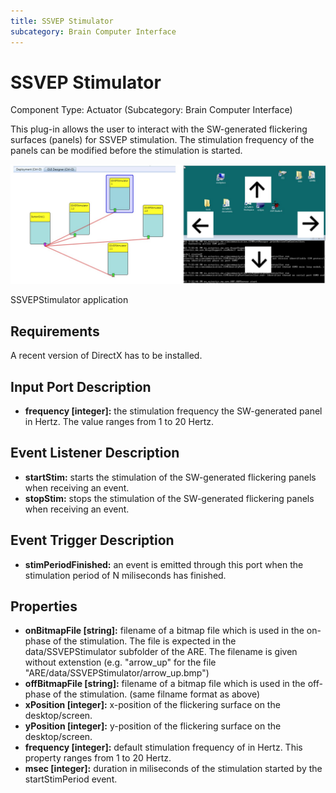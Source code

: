 ```yaml
---
title: SSVEP Stimulator
subcategory: Brain Computer Interface
---
```


# SSVEP Stimulator

Component Type: Actuator (Subcategory: Brain Computer Interface)

This plug-in allows the user to interact with the SW-generated flickering surfaces (panels) for SSVEP stimulation. The stimulation frequency of the panels can be modified before the stimulation is started.

![Screenshot: SSVEPStimulator application](./img/ssvepstimulator.jpg "Screenshot: SSVEPStimulator application")

SSVEPStimulator application

## Requirements

A recent version of DirectX has to be installed.

## Input Port Description

- **frequency \[integer\]:** the stimulation frequency the SW-generated panel in Hertz. The value ranges from 1 to 20 Hertz.

## Event Listener Description

- **startStim:** starts the stimulation of the SW-generated flickering panels when receiving an event.
- **stopStim:** stops the stimulation of the SW-generated flickering panels when receiving an event.

## Event Trigger Description

- **stimPeriodFinished:** an event is emitted through this port when the stimulation period of N miliseconds has finished.

## Properties

- **onBitmapFile \[string\]:** filename of a bitmap file which is used in the on-phase of the stimulation. The file is expected in the data/SSVEPStimulator subfolder of the ARE. The filename is given without extenstion (e.g. "arrow_up" for the file "ARE/data/SSVEPStimulator/arrow_up.bmp")
- **offBitmapFile \[string\]:** filename of a bitmap file which is used in the off-phase of the stimulation. (same filname format as above)
- **xPosition \[integer\]:** x-position of the flickering surface on the desktop/screen.
- **yPosition \[integer\]:** y-position of the flickering surface on the desktop/screen.
- **frequency \[integer\]:** default stimulation frequency of in Hertz. This property ranges from 1 to 20 Hertz.
- **msec \[integer\]:** duration in miliseconds of the stimulation started by the startStimPeriod event.
